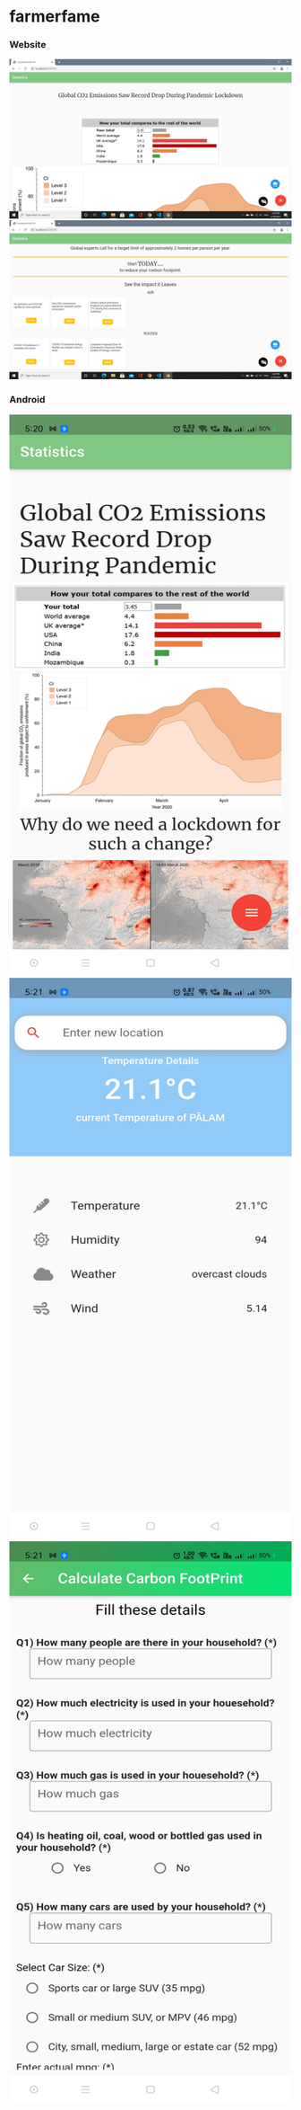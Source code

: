 # farmerfame


### Website
![](https://github.com/chirag-goel360/Hack20/blob/master/website1.png)
![](https://github.com/chirag-goel360/Hack20/blob/master/website2.png)

### Android
<img src="https://github.com/chirag-goel360/Hack20/blob/master/android1.jpg" width="800" height="1000">
<img src="https://github.com/chirag-goel360/Hack20/blob/master/android2.jpg" width="800" height="1000">
<img src="https://github.com/chirag-goel360/Hack20/blob/master/android3.jpg" width="800" height="1000">
